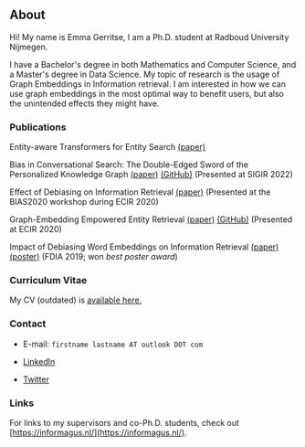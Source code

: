 ## About


Hi! My name is Emma Gerritse, I am a Ph.D. student at Radboud University Nijmegen. 

I have a Bachelor's degree in both Mathematics and Computer Science, and a Master's degree in Data Science. 
My topic of research is the usage of Graph Embeddings in Information retrieval. I am interested in how we can use graph embeddings in the most optimal way to benefit users, but also the unintended effects they might have. 

### Publications


Entity-aware Transformers for Entity Search [(paper)](http://emmagerritse.com/pdfs/)

Bias in Conversational Search: The Double-Edged Sword of the Personalized Knowledge Graph [(paper)](http://emmagerritse.com/pdfs/sigir22.pdf)  [(GitHub)](https://github.com/informagi/EMBERT) (Presented at SIGIR 2022)

Effect of Debiasing on Information Retrieval [(paper)](http://emmagerritse.com/pdfs/effect_of_debiasing_on_ir.pdf) (Presented at the BIAS2020 workshop during ECIR 2020)

Graph-Embedding Empowered Entity Retrieval [(paper)](http://emmagerritse.com/pdfs/GEEER.pdf) [(GitHub)](https://github.com/informagi/GEEER) (Presented at ECIR 2020)

Impact of Debiasing Word Embeddings on Information Retrieval [(paper)](http://emmagerritse.com/pdfs/FDIA_2019_paper.pdf) [(poster)](http://emmagerritse.com/pdfs/FDIA_2019_poster.pdf) (FDIA 2019; won *best poster award*)

### Curriculum Vitae 

My CV (outdated) is [available here.](http://emmagerritse.com/pdfs/CV_Emma_Gerritse_Short_Public.pdf)

### Contact

- E-mail: `firstname lastname AT outlook DOT com`

- [LinkedIn](https://www.linkedin.com/in/emma-gerritse-8b0713146/)

- [Twitter](https://twitter.com/emmagerritse)

### Links

For links to my supervisors and co-Ph.D. students, check out [https://informagus.nl/](https://informagus.nl/).

